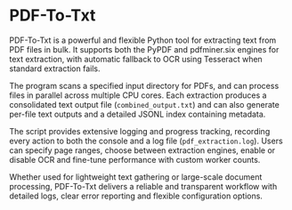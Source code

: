 # PDF-To-Txt

PDF-To-Txt is a powerful and flexible Python tool for extracting text from PDF files in bulk. It supports both the PyPDF and pdfminer.six engines for text extraction, with automatic fallback to OCR using Tesseract when standard extraction fails.

The program scans a specified input directory for PDFs, and can process files in parallel across multiple CPU cores. Each extraction produces a consolidated text output file (`combined_output.txt`) and can also generate per-file text outputs and a detailed JSONL index containing metadata.

The script provides extensive logging and progress tracking, recording every action to both the console and a log file (`pdf_extraction.log`). Users can specify page ranges, choose between extraction engines, enable or disable OCR and fine-tune performance with custom worker counts.

Whether used for lightweight text gathering or large-scale document processing, PDF-To-Txt delivers a reliable and transparent workflow with detailed logs, clear error reporting and flexible configuration options.
